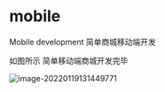 # mobile
Mobile development
简单商城移动端开发

如图所示 简单移动端商城开发完毕

![image-20220119131449771](C:\Users\XYK\AppData\Roaming\Typora\typora-user-images\image-20220119131449771.png)
